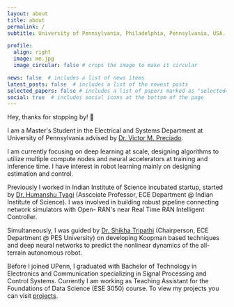 ```yaml
---
layout: about
title: about
permalink: /
subtitle: University of Pennsylvania, Philadelphia, Pennsylvania, USA.

profile:
  align: right
  image: me.jpg
  image_circular: false # crops the image to make it circular

news: false  # includes a list of news items
latest_posts: false  # includes a list of the newest posts
selected_papers: false # includes a list of papers marked as "selected={true}"
social: true  # includes social icons at the bottom of the page
---
```


Hey, thanks for stopping by! 👋

I am a Master's Student in the Electrical and Systems Department at University of Pennsylvania advised by [Dr. Victor M. Preciado](https://sites.google.com/site/victormpreciado/). 

I am currently focusing on deep learning at scale, designing algorithms to utilize multiple compute nodes and neural accelerators at training and inference time. I have interest in robot learning mainly on designing estimation and control. 

Previously I worked in Indian Institute of Science incubated startup, started by [Dr. Humanshu Tyagi](https://ece.iisc.ac.in/~htyagi/) (Asscoiate Professor, ECE Department @ Indian Institute of Science). I was involved in building robust pipeline connecting network simulators with Open- RAN's near Real Time RAN Intelligent Controller. 

Simultaneously, I was guided by [Dr. Shikha Tripathi](https://staff.pes.edu/nm1046/) (Chairperson, ECE Department @ PES University) on developing Koopman based techniques and deep neural networks to predict the nonlinear dynamics of the all-terrain autonomous robot. 

Before I joined UPenn, I graduated with Bachelor of Technology in Electronics and Communication specializing in Signal Processing and Control Systems. Currently I am  working as Teaching Assistant for the Foundations of Data Science (ESE 3050) course. To view my projects you can visit [projects](/projects/).